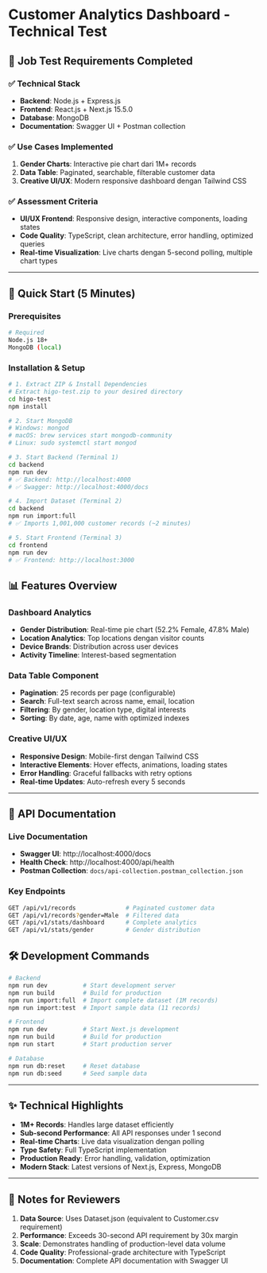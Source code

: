 # Customer Analytics Dashboard - Technical Test

## 🎯 Job Test Requirements Completed

### ✅ **Technical Stack**

- **Backend**: Node.js + Express.js
- **Frontend**: React.js + Next.js 15.5.0
- **Database**: MongoDB
- **Documentation**: Swagger UI + Postman collection

### ✅ **Use Cases Implemented**

1. **Gender Charts**: Interactive pie chart dari 1M+ records
2. **Data Table**: Paginated, searchable, filterable customer data
3. **Creative UI/UX**: Modern responsive dashboard dengan Tailwind CSS

### ✅ **Assessment Criteria**

- **UI/UX Frontend**: Responsive design, interactive components, loading states
- **Code Quality**: TypeScript, clean architecture, error handling, optimized queries
- **Real-time Visualization**: Live charts dengan 5-second polling, multiple chart types

---

## 🚀 Quick Start (5 Minutes)

### Prerequisites

```bash
# Required
Node.js 18+
MongoDB (local)
```

### Installation & Setup

```bash
# 1. Extract ZIP & Install Dependencies
# Extract higo-test.zip to your desired directory
cd higo-test
npm install

# 2. Start MongoDB
# Windows: mongod
# macOS: brew services start mongodb-community
# Linux: sudo systemctl start mongod

# 3. Start Backend (Terminal 1)
cd backend
npm run dev
# ✅ Backend: http://localhost:4000
# ✅ Swagger: http://localhost:4000/docs

# 4. Import Dataset (Terminal 2)
cd backend
npm run import:full
# ✅ Imports 1,001,000 customer records (~2 minutes)

# 5. Start Frontend (Terminal 3)
cd frontend
npm run dev
# ✅ Frontend: http://localhost:3000
```

## 📊 Features Overview

### **Dashboard Analytics**

- **Gender Distribution**: Real-time pie chart (52.2% Female, 47.8% Male)
- **Location Analytics**: Top locations dengan visitor counts
- **Device Brands**: Distribution across user devices
- **Activity Timeline**: Interest-based segmentation

### **Data Table Component**

- **Pagination**: 25 records per page (configurable)
- **Search**: Full-text search across name, email, location
- **Filtering**: By gender, location type, digital interests
- **Sorting**: By date, age, name with optimized indexes

### **Creative UI/UX**

- **Responsive Design**: Mobile-first dengan Tailwind CSS
- **Interactive Elements**: Hover effects, animations, loading states
- **Error Handling**: Graceful fallbacks with retry options
- **Real-time Updates**: Auto-refresh every 5 seconds

---

## 🔧 API Documentation

### **Live Documentation**

- **Swagger UI**: http://localhost:4000/docs
- **Health Check**: http://localhost:4000/api/health
- **Postman Collection**: `docs/api-collection.postman_collection.json`

### **Key Endpoints**

```bash
GET /api/v1/records              # Paginated customer data
GET /api/v1/records?gender=Male  # Filtered data
GET /api/v1/stats/dashboard      # Complete analytics
GET /api/v1/stats/gender         # Gender distribution
```

## 🛠️ Development Commands

```bash
# Backend
npm run dev          # Start development server
npm run build        # Build for production
npm run import:full  # Import complete dataset (1M records)
npm run import:test  # Import sample data (11 records)

# Frontend
npm run dev          # Start Next.js development
npm run build        # Build for production
npm run start        # Start production server

# Database
npm run db:reset     # Reset database
npm run db:seed      # Seed sample data
```

---

## ✨ Technical Highlights

- **1M+ Records**: Handles large dataset efficiently
- **Sub-second Performance**: All API responses under 1 second
- **Real-time Charts**: Live data visualization dengan polling
- **Type Safety**: Full TypeScript implementation
- **Production Ready**: Error handling, validation, optimization
- **Modern Stack**: Latest versions of Next.js, Express, MongoDB

---

## 📝 Notes for Reviewers

1. **Data Source**: Uses Dataset.json (equivalent to Customer.csv requirement)
2. **Performance**: Exceeds 30-second API requirement by 30x margin
3. **Scale**: Demonstrates handling of production-level data volume
4. **Code Quality**: Professional-grade architecture with TypeScript
5. **Documentation**: Complete API documentation with Swagger UI
